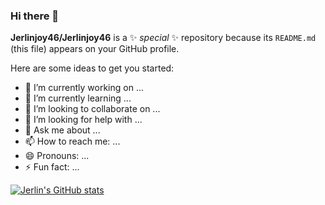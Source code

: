 ### Hi there 👋

**Jerlinjoy46/Jerlinjoy46** is a ✨ _special_ ✨ repository because its `README.md` (this file) appears on your GitHub profile.

Here are some ideas to get you started:

- 🔭 I’m currently working on ...
- 🌱 I’m currently learning ...
- 👯 I’m looking to collaborate on ...
- 🤔 I’m looking for help with ...
- 💬 Ask me about ...
- 📫 How to reach me: ...
- 😄 Pronouns: ...
- ⚡ Fun fact: ...

[![Jerlin's GitHub stats](https://github-readme-stats.vercel.app/api?username=Jerlinjoy46)](https://github.com/anuraghazra/github-readme-stats)
